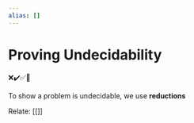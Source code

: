 ```yaml
---
alias: []
---
```

# Proving Undecidability
❌✔️✅📗

To show a problem is undecidable, we use **reductions**

Relate: [[]]